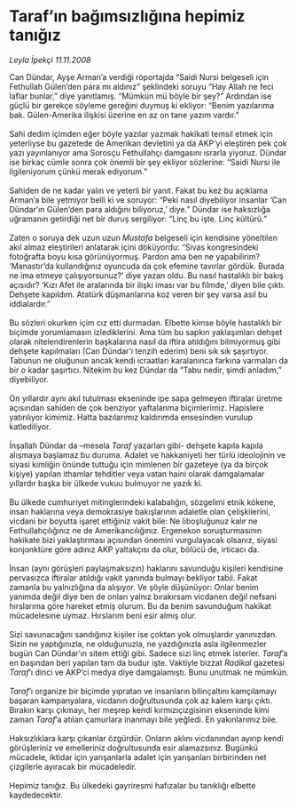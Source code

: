 # Taraf’ın bağımsızlığına hepimiz tanığız

*Leyla İpekçi 11.11.2008*

<div class="taraf_structure_2col_1zq">
<div class="margen_n">



 <p>Can Dündar, Ayşe Arman’a verdiği röportajda “Saidi Nursi belgeseli için Fethullah Gülen’den para mı aldınız” şeklindeki soruyu “Hay Allah ne feci laflar bunlar,” diye yanıtlamış. “Mümkün mü böyle bir şey?” Ardından ise güçlü bir gerekçe söyleme gereğini duymuş ki ekliyor: “Benim yazılarıma bak. Gülen-Amerika ilişkisi üzerine en az on tane yazım vardır.” <br/><br/>Sahi dedim içimden eğer böyle yazılar yazmak hakikati temsil etmek için yeterliyse bu gazetede de Amerikan devletini ya da AKP’yi eleştiren pek çok yazı yayınlanıyor ama Sorosçu Fethullahçı damgasını ısrarla yiyoruz. Dündar ise birkaç cümle sonra çok önemli bir şey ekliyor sözlerine: “Saidi Nursi ile ilgileniyorum çünkü merak ediyorum.” <br/><br/>Sahiden de ne kadar yalın ve yeterli bir yanıt. Fakat bu kez bu açıklama Arman’a bile yetmiyor belli ki ve soruyor: “Peki nasıl diyebiliyor insanlar ‘Can Dündar’ın Gülen’den para aldığını biliyoruz,’ diye.” Dündar ise haksızlığa uğramanın getirdiği net bir duruş sergiliyor: “Linç bu işte. Linç kültürü.” <br/><br/>Zaten o soruya dek uzun uzun <i>Mustafa</i> belgeseli için kendisine yöneltilen akıl almaz eleştirileri anlatarak içini döküyordu: “Sivas kongresindeki fotoğrafta boyu kısa görünüyormuş. Pardon ama ben ne yapabilirim? ‘Manastır’da kullandığınız oyuncuda da çok efemine tavırlar gördük. Burada ne ima etmeye çalışıyorsunuz?’ diye yazan oldu. Bu nasıl hastalıklı bir bakış açısıdır? ‘Kızı Afet ile aralarında bir ilişki iması var bu filmde,’ diyen bile çıktı. Dehşete kapıldım. Atatürk düşmanlarına koz veren bir şey varsa asıl bu iddialardır.” <br/><br/>Bu sözleri okurken içim cız etti durmadan. Elbette kimse böyle hastalıklı bir biçimde yorumlamasın izlediklerini. Ama tüm bu sapkın yaklaşımları dehşet olarak nitelendirenlerin başkalarına nasıl da iftira atıldığını bilmiyormuş gibi dehşete kapılmaları (Can Dündar’ı tenzih ederim) beni sık sık şaşırtıyor. Tabunun ne oluğunun ancak kendi icraatları karalanınca farkına varmaları da bir o kadar şaşırtıcı. Nitekim bu kez Dündar da “Tabu nedir, şimdi anladım,” diyebiliyor. <br/><br/>On yıllardır aynı akıl tutulması ekseninde ipe sapa gelmeyen iftiralar üretme açısından sahiden de çok benziyor yaftalanma biçimlerimiz. Hapislere yatırılıyor kimimiz. Hatta bazılarımız kaldırımda ensesinden vurulup katlediliyor. <br/><br/>İnşallah Dündar da –mesela <i>Taraf</i> yazarları gibi- dehşete kapıla kapıla alışmaya başlamaz bu duruma. Adalet ve hakkaniyeti her türlü ideolojinin ve siyasi kimliğin önünde tuttuğu için mimlenen bir gazeteye (ya da birçok kişiye) yapılan ithamlar tehditler veya vatan haini olarak damgalamalar yıllardır başka bir ülkede vukuu bulmuyor ne yazık ki. <br/><br/>Bu ülkede cumhuriyet mitinglerindeki kalabalığın, sözgelimi etnik kökene, insan haklarına veya demokrasiye bakışlarının adaletle olan çelişkilerini, vicdani bir boyutta işaret ettiğiniz vakit bile: Ne liboşluğunuz kalır ne Fethullahçılığınız ne de Amerikancılığınız. Ergenekon soruşturmasının hakikate bizi yaklaştırması açısından önemini vurgulayacak olsanız, siyasi konjonktüre göre adınız AKP yaltakçısı da olur, bölücü de, irticacı da. <br/><br/>İnsan (aynı görüşleri paylaşmaksızın) haklarını savunduğu kişileri kendisine pervasızca iftiralar atıldığı vakit yanında bulmayı bekliyor tabii. Fakat zamanla bu yalnızlığına da alışıyor. Ve şöyle düşünüyor: Onlar benim yanımda değil diye ben de onları yalnız bırakırsam vicdanen değil nefsani hırslarıma göre hareket etmiş olurum. Bu da benim savunduğum hakikat mücadelesine uymaz. Hırslarım beni esir almış olur. <br/><br/>Sizi savunacağını sandığınız kişiler ise çoktan yok olmuşlardır yanınızdan. Sizin ne yaptığınızla, ne olduğunuzla, ne yazdığınızla asla ilgilenmezler bugün Can Dündar’ın sitem ettiği gibi. Sadece sizi linç etmek isterler. <i>Taraf</i>’a en başından beri yapılan tam da budur işte. Vaktiyle bizzat <i>Radikal</i> gazetesi <i>Taraf</i>’ı dinci ve AKP’ci medya diye damgalamıştı. Bunu unutmak ne mümkün.<i> <br/><br/>Taraf</i>’ı organize bir biçimde yıpratan ve insanların bilinçaltını kamçılamayı başaran kampanyalara, vicdanın doğrultusunda çok az kalem karşı çıktı. Bırakın karşı çıkmayı, her meşrep kendi kırmızıçizgisinin ekseninde kimi zaman <i>Taraf</i>’a atılan çamurlara inanmayı bile yeğledi. En yakınlarımız bile. <br/><br/>Haksızlıklara karşı çıkanlar özgürdür. Onların aklını vicdanından ayırıp kendi görüşleriniz ve emelleriniz doğrultusunda esir alamazsınız. Bugünkü mücadele, iktidar için yarışanlarla adalet için yarışanları birbirinden net çizgilerle ayıracak bir mücadeledir. <br/><br/>Hepimiz tanığız. Bu ülkedeki gayriresmi hafızalar bu tanıklığı elbette kaydedecektir.</p>

<br/>


<div id="taraf_not">
</div>

</div>


</div>
